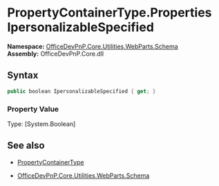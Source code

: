 # PropertyContainerType.Properties IpersonalizableSpecified
  

**Namespace:** [OfficeDevPnP.Core.Utilities.WebParts.Schema](OfficeDevPnP.Core.Utilities.WebParts.Schema.md)  
**Assembly:** OfficeDevPnP.Core.dll  
## Syntax
```C#
public boolean IpersonalizableSpecified { get; }
```

### Property Value
Type: [System.Boolean] 

## See also
- [PropertyContainerType](PropertyContainerType.md) 

- [OfficeDevPnP.Core.Utilities.WebParts.Schema](OfficeDevPnP.Core.Utilities.WebParts.Schema.md)
